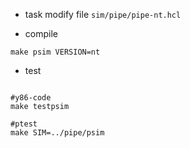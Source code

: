 * task
  modify file `sim/pipe/pipe-nt.hcl`


* compile
```
make psim VERSION=nt
```

* test
```

#y86-code
make testpsim

#ptest
make SIM=../pipe/psim

```

